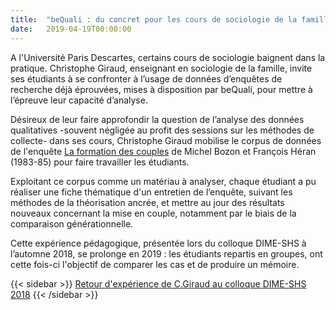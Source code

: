 ```yaml
---
title:  "beQuali : du concret pour les cours de sociologie de la famille"
date:   2019-04-19T00:00:00
---
```


A l'Université Paris Descartes, certains cours de sociologie baignent dans la pratique. Christophe Giraud, enseignant en sociologie de la famille, invite ses étudiants à se confronter à l’usage de données d’enquêtes de recherche déjà éprouvées, mises à disposition par beQuali, pour mettre à l’épreuve leur capacité d’analyse.

Désireux de leur faire approfondir la question de l’analyse des données qualitatives -souvent négligée au profit des sessions sur les méthodes de collecte- dans ses cours, Christophe Giraud mobilise le corpus de données de l'enquête [La formation des couples](http://bequali.fr/fr/enquetes/lenquete-en-bref/cdsp_bq_s2/) de Michel Bozon et François Héran (1983-85) pour faire travailler les étudiants.

Exploitant ce corpus comme un matériau à analyser, chaque étudiant a pu réaliser une fiche thématique d'un entretien de l’enquête, suivant les méthodes de la théorisation ancrée, et mettre au jour des résultats nouveaux concernant la mise en couple, notamment par le biais de la comparaison générationnelle.

Cette expérience pédagogique, présentée lors du colloque DIME-SHS à l’automne 2018, se prolonge en 2019 : les étudiants repartis en groupes, ont cette fois-ci l'objectif de comparer les cas et de produire un mémoire.

{{< sidebar >}}
[Retour d'expérience de C.Giraud au colloque DIME-SHS 2018](https://bequali.fr/media/ckeditor/uploads/2019/02/13/colloque_dime_pres_cgiraud_gaj68zk.pdf)
{{< /sidebar >}}
